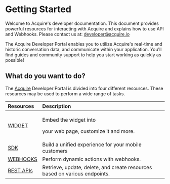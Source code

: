 # Getting Started

Welcome to Acquire's developer documentation. This document provides powerful resources for interacting with Acquire and explains how to use API and Webhooks. Please contact us at: [developer@acquire.io](mailto:developer@acquire.io)  
  
The Acquire Developer Portal enables you to utilize Acquire's real-time and historic conversation data, and communicate within your application. You'll find guides and community support to help you start working as quickly as possible!

## What do you want to do?

The [Acquire](https://acquire.io/) Developer Portal is divided into four different resources. These resources may be used to perform a wide range of tasks.

<table>
  <thead>
    <tr>
      <th style="text-align:left"><b>Resources</b>
      </th>
      <th style="text-align:left"><b>Description</b>
      </th>
    </tr>
  </thead>
  <tbody>
    <tr>
      <td style="text-align:left"><a href="widget/overview.md">WIDGET</a>
      </td>
      <td style="text-align:left">
        <p>Embed the widget into</p>
        <p>your web page, customize it and more.</p>
      </td>
    </tr>
    <tr>
      <td style="text-align:left"><a href="sdk/overview.md">SDK</a>
      </td>
      <td style="text-align:left">Build a unified experience for your mobile customers</td>
    </tr>
    <tr>
      <td style="text-align:left"><a href="webhook-api/introduction.md">WEBHOOKS</a>
      </td>
      <td style="text-align:left">Perform dynamic actions with webhooks.</td>
    </tr>
    <tr>
      <td style="text-align:left"><a href="rest-apis/introduction/">REST APIs</a>
      </td>
      <td style="text-align:left">Retrieve, update, delete, and create resources based on various endpoints.</td>
    </tr>
  </tbody>
</table>

